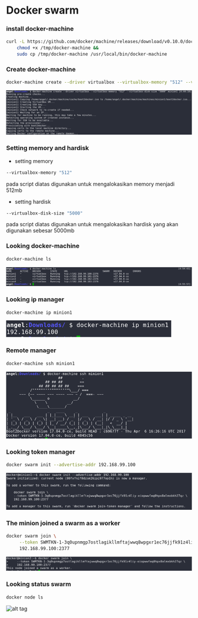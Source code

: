 Docker swarm
===

### install docker-machine
```bash
curl -L https://github.com/docker/machine/releases/download/v0.10.0/docker-machine-`uname -s`-`uname -m` >/tmp/docker-machine &&
    chmod +x /tmp/docker-machine &&
    sudo cp /tmp/docker-machine /usr/local/bin/docker-machine
```

### Create docker-machine
```bash
docker-machine create --driver virtualbox --virtualbox-memory "512" --virtualbox-disk-size "5000" minion1
```
![alt tag](https://raw.githubusercontent.com/amanuDigm/TCCL_Docker-swarm/master/screenshots/docker1.png)
### Setting memory and hardisk
- setting memory
```bash
--virtualbox-memory "512"
```
pada script diatas digunakan untuk mengalokasikan memory menjadi 512mb

- setting hardisk
```bash
--virtualbox-disk-size "5000"
```
pada script diatas digunakan untuk mengalokasikan hardisk yang akan digunakan sebesar 5000mb

### Looking docker-machine
```bash
docker-machine ls
```
![alt tag](https://raw.githubusercontent.com/amanuDigm/TCCL_Docker-swarm/master/screenshots/docker2.png)

### Looking ip manager
```bash
docker-machine ip minion1
```
![alt tag](https://raw.githubusercontent.com/amanuDigm/TCCL_Docker-swarm/master/screenshots/docker3.png)

### Remote manager
```bash
docker-machine ssh minion1
```
![alt tag](https://raw.githubusercontent.com/amanuDigm/TCCL_Docker-swarm/master/screenshots/docker4.png)

### Looking token manager
```bash
docker swarm init --advertise-addr 192.168.99.100
```
![alt tag](https://raw.githubusercontent.com/amanuDigm/TCCL_Docker-swarm/master/screenshots/docker5.png)

### The minion joined a swarm as a worker
```bash
docker swarm join \
     --token SWMTKN-1-3q0upnmgp7ostlagikllmftajwwq8wpgxr1ec76jjfk91z4liy-eiopwwfaq0hpx8almxbkh27qz \
     192.168.99.100:2377
```
![alt tag](https://raw.githubusercontent.com/amanuDigm/TCCL_Docker-swarm/master/screenshots/docker6.png)
### Looking status swarm
```bash
docker node ls
```
![alt tag](https://raw.githubusercontent.com/amanuDigm/TCCL_Docker-swarm/master/screenshots/docker8.png)

